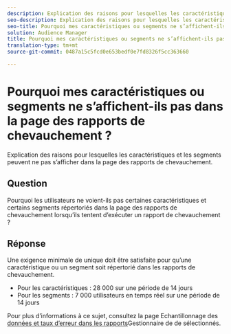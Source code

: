 ```yaml
---
description: Explication des raisons pour lesquelles les caractéristiques et les segments peuvent ne pas s’afficher dans la page des rapports de chevauchement.
seo-description: Explication des raisons pour lesquelles les caractéristiques et les segments peuvent ne pas s’afficher dans la page des rapports de chevauchement.
seo-title: Pourquoi mes caractéristiques ou segments ne s’affichent-ils pas dans la page des rapports de chevauchement ?
solution: Audience Manager
title: Pourquoi mes caractéristiques ou segments ne s’affichent-ils pas dans la page des rapports de chevauchement ?
translation-type: tm+mt
source-git-commit: 0487a15c5fcd0e653bedf0e7fd8326f5cc363660

---
```



# Pourquoi mes caractéristiques ou segments ne s’affichent-ils pas dans la page des rapports de chevauchement ?

Explication des raisons pour lesquelles les caractéristiques et les segments peuvent ne pas s’afficher dans la page des rapports de chevauchement.

## Question

Pourquoi les utilisateurs ne voient-ils pas certaines caractéristiques et certains segments répertoriés dans la page des rapports de chevauchement lorsqu’ils tentent d’exécuter un rapport de chevauchement ?

## Réponse

Une exigence minimale de unique doit être satisfaite pour qu’une caractéristique ou un segment soit répertorié dans les rapports de chevauchement.

* Pour les caractéristiques : 28 000 sur une période de 14 jours
* Pour les segments : 7 000 utilisateurs en temps réel sur une période de 14 jours

Pour plus d’informations à ce sujet, consultez la page Echantillonnage des [données et taux d’erreur dans les rapports](..//reporting/report-sampling.md)Gestionnaire de  de sélectionnés.
